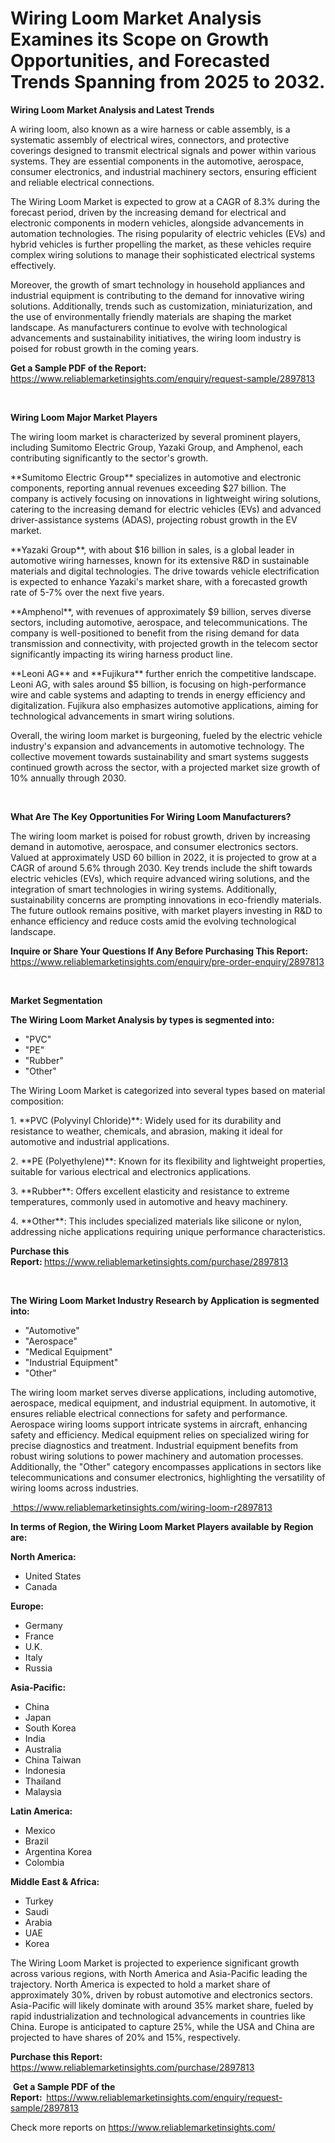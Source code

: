<p><h1>Wiring Loom Market Analysis Examines its Scope on Growth Opportunities, and Forecasted Trends Spanning from 2025 to 2032.</h1></p><p><strong>Wiring Loom Market Analysis and Latest Trends</strong></p>
<p><p>A wiring loom, also known as a wire harness or cable assembly, is a systematic assembly of electrical wires, connectors, and protective coverings designed to transmit electrical signals and power within various systems. They are essential components in the automotive, aerospace, consumer electronics, and industrial machinery sectors, ensuring efficient and reliable electrical connections.</p><p>The Wiring Loom Market is expected to grow at a CAGR of 8.3% during the forecast period, driven by the increasing demand for electrical and electronic components in modern vehicles, alongside advancements in automation technologies. The rising popularity of electric vehicles (EVs) and hybrid vehicles is further propelling the market, as these vehicles require complex wiring solutions to manage their sophisticated electrical systems effectively.</p><p>Moreover, the growth of smart technology in household appliances and industrial equipment is contributing to the demand for innovative wiring solutions. Additionally, trends such as customization, miniaturization, and the use of environmentally friendly materials are shaping the market landscape. As manufacturers continue to evolve with technological advancements and sustainability initiatives, the wiring loom industry is poised for robust growth in the coming years.</p></p>
<p><strong>Get a Sample PDF of the Report:&nbsp;</strong> <a href="https://www.reliablemarketinsights.com/enquiry/request-sample/2897813?utm_campaign=1558&utm_medium=2&utm_source=Github&utm_content=ia&utm_term=15032025&utm_id=wiring-loom">https://www.reliablemarketinsights.com/enquiry/request-sample/2897813</a></p>
<p>&nbsp;</p>
<p><strong>Wiring Loom Major Market Players</strong></p>
<p><p>The wiring loom market is characterized by several prominent players, including Sumitomo Electric Group, Yazaki Group, and Amphenol, each contributing significantly to the sector's growth.</p><p>**Sumitomo Electric Group** specializes in automotive and electronic components, reporting annual revenues exceeding $27 billion. The company is actively focusing on innovations in lightweight wiring solutions, catering to the increasing demand for electric vehicles (EVs) and advanced driver-assistance systems (ADAS), projecting robust growth in the EV market.</p><p>**Yazaki Group**, with about $16 billion in sales, is a global leader in automotive wiring harnesses, known for its extensive R&D in sustainable materials and digital technologies. The drive towards vehicle electrification is expected to enhance Yazaki's market share, with a forecasted growth rate of 5-7% over the next five years.</p><p>**Amphenol**, with revenues of approximately $9 billion, serves diverse sectors, including automotive, aerospace, and telecommunications. The company is well-positioned to benefit from the rising demand for data transmission and connectivity, with projected growth in the telecom sector significantly impacting its wiring harness product line.</p><p>**Leoni AG** and **Fujikura** further enrich the competitive landscape. Leoni AG, with sales around $5 billion, is focusing on high-performance wire and cable systems and adapting to trends in energy efficiency and digitalization. Fujikura also emphasizes automotive applications, aiming for technological advancements in smart wiring solutions.</p><p>Overall, the wiring loom market is burgeoning, fueled by the electric vehicle industry's expansion and advancements in automotive technology. The collective movement towards sustainability and smart systems suggests continued growth across the sector, with a projected market size growth of 10% annually through 2030.</p></p>
<p>&nbsp;</p>
<p><strong>What Are The Key Opportunities For Wiring Loom Manufacturers?</strong></p>
<p><p>The wiring loom market is poised for robust growth, driven by increasing demand in automotive, aerospace, and consumer electronics sectors. Valued at approximately USD 60 billion in 2022, it is projected to grow at a CAGR of around 5.6% through 2030. Key trends include the shift towards electric vehicles (EVs), which require advanced wiring solutions, and the integration of smart technologies in wiring systems. Additionally, sustainability concerns are prompting innovations in eco-friendly materials. The future outlook remains positive, with market players investing in R&D to enhance efficiency and reduce costs amid the evolving technological landscape.</p></p>
<p><strong>Inquire or Share Your Questions If Any Before Purchasing This Report:</strong> <a href="https://www.reliablemarketinsights.com/enquiry/pre-order-enquiry/2897813?utm_campaign=1558&utm_medium=2&utm_source=Github&utm_content=ia&utm_term=15032025&utm_id=wiring-loom">https://www.reliablemarketinsights.com/enquiry/pre-order-enquiry/2897813</a></p>
<p>&nbsp;</p>
<p><strong>Market Segmentation</strong></p>
<p><strong>The Wiring Loom Market Analysis by types is segmented into:</strong></p>
<p><ul><li>"PVC"</li><li>"PE"</li><li>"Rubber"</li><li>"Other"</li></ul></p>
<p><p>The Wiring Loom Market is categorized into several types based on material composition: </p><p>1. **PVC (Polyvinyl Chloride)**: Widely used for its durability and resistance to weather, chemicals, and abrasion, making it ideal for automotive and industrial applications. </p><p>2. **PE (Polyethylene)**: Known for its flexibility and lightweight properties, suitable for various electrical and electronics applications. </p><p>3. **Rubber**: Offers excellent elasticity and resistance to extreme temperatures, commonly used in automotive and heavy machinery. </p><p>4. **Other**: This includes specialized materials like silicone or nylon, addressing niche applications requiring unique performance characteristics.</p></p>
<p><strong>Purchase this Report:&nbsp;</strong><a href="https://www.reliablemarketinsights.com/purchase/2897813?utm_campaign=1558&utm_medium=2&utm_source=Github&utm_content=ia&utm_term=15032025&utm_id=wiring-loom">https://www.reliablemarketinsights.com/purchase/2897813</a></p>
<p>&nbsp;</p>
<p><strong>The Wiring Loom Market Industry Research by Application is segmented into:</strong></p>
<p><ul><li>"Automotive"</li><li>"Aerospace"</li><li>"Medical Equipment"</li><li>"Industrial Equipment"</li><li>"Other"</li></ul></p>
<p><p>The wiring loom market serves diverse applications, including automotive, aerospace, medical equipment, and industrial equipment. In automotive, it ensures reliable electrical connections for safety and performance. Aerospace wiring looms support intricate systems in aircraft, enhancing safety and efficiency. Medical equipment relies on specialized wiring for precise diagnostics and treatment. Industrial equipment benefits from robust wiring solutions to power machinery and automation processes. Additionally, the "Other" category encompasses applications in sectors like telecommunications and consumer electronics, highlighting the versatility of wiring looms across industries.</p></p>
<p><a href="https://www.reliablemarketinsights.com/wiring-loom-r2897813?utm_campaign=1558&utm_medium=2&utm_source=Github&utm_content=ia&utm_term=15032025&utm_id=wiring-loom">&nbsp;https://www.reliablemarketinsights.com/wiring-loom-r2897813</a></p>
<p><strong>In terms of Region, the Wiring Loom Market Players available by Region are:</strong></p>
<p>
    <p> <strong> North America: </strong>
        <ul>
            <li>United States</li>
            <li>Canada</li>
        </ul>
        </p> 
    <p> <strong> Europe: </strong>
        <ul>
            <li>Germany</li>
            <li>France</li>
            <li>U.K.</li>
            <li>Italy</li>
            <li>Russia</li>
        </ul>
        </p> 
    <p> <strong> Asia-Pacific: </strong>
        <ul>
            <li>China</li>
            <li>Japan</li>
            <li>South Korea</li>
            <li>India</li>
            <li>Australia</li>
            <li>China Taiwan</li>
            <li>Indonesia</li>
            <li>Thailand</li>
            <li>Malaysia</li>
        </ul>
        </p> 
    <p> <strong> Latin America: </strong>
        <ul>
            <li>Mexico</li>
            <li>Brazil</li>
            <li>Argentina Korea</li>
            <li>Colombia</li>
        </ul>
        </p> 
    <p> <strong> Middle East & Africa: </strong>
        <ul>
            <li>Turkey</li>
            <li>Saudi</li>
            <li>Arabia</li>
            <li>UAE</li>
            <li>Korea</li>
        </ul>
    </p>
    </p>
<p><p>The Wiring Loom Market is projected to experience significant growth across various regions, with North America and Asia-Pacific leading the trajectory. North America is expected to hold a market share of approximately 30%, driven by robust automotive and electronics sectors. Asia-Pacific will likely dominate with around 35% market share, fueled by rapid industrialization and technological advancements in countries like China. Europe is anticipated to capture 25%, while the USA and China are projected to have shares of 20% and 15%, respectively.</p></p>
<p><strong>Purchase this Report: </strong><a href="https://www.reliablemarketinsights.com/purchase/2897813?utm_campaign=1558&utm_medium=2&utm_source=Github&utm_content=ia&utm_term=15032025&utm_id=wiring-loom">https://www.reliablemarketinsights.com/purchase/2897813</a></p>
<p>&nbsp;<strong>Get a Sample PDF of the Report:&nbsp;&nbsp;</strong><a href="https://www.reliablemarketinsights.com/enquiry/request-sample/2897813?utm_campaign=1558&utm_medium=2&utm_source=Github&utm_content=ia&utm_term=15032025&utm_id=wiring-loom">https://www.reliablemarketinsights.com/enquiry/request-sample/2897813</a></p>
<p><strong></strong></p>
<p>Check more reports on <a href="https://www.reliablemarketinsights.com/?utm_campaign=1558&utm_medium=2&utm_source=Github&utm_content=ia&utm_term=15032025&utm_id=wiring-loom">https://www.reliablemarketinsights.com/</a></p>
